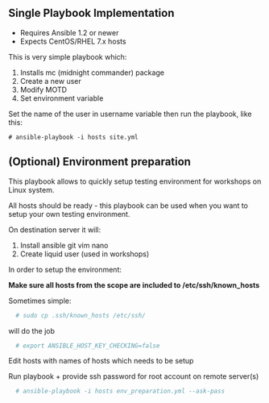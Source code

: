 ## Single Playbook Implementation

- Requires Ansible 1.2 or newer
- Expects CentOS/RHEL 7.x hosts

This is very simple playbook which:
1. Installs mc (midnight commander) package
2. Create a new user
3. Modify MOTD
4. Set environment variable

Set the name of the user in username variable then run the playbook, like this:

	# ansible-playbook -i hosts site.yml


## (Optional) Environment preparation
This playbook allows to quickly setup testing environment for workshops on Linux system.

All hosts should be ready - this playbook can be used when you want to setup your own testing environment.

On destination server it will:
1. Install ansible git vim nano
2. Create liquid user (used in workshops)

In order to setup the environment:

**Make sure all hosts from the scope are included to /etc/ssh/known_hosts**

Sometimes simple:

```bash
  # sudo cp .ssh/known_hosts /etc/ssh/
```

will do the job

```bash
  # export ANSIBLE_HOST_KEY_CHECKING=false
```
Edit hosts with names of hosts which needs to be setup

Run playbook + provide ssh password for root account on remote server(s)
```bash
  # ansible-playbook -i hosts env_preparation.yml --ask-pass
```
